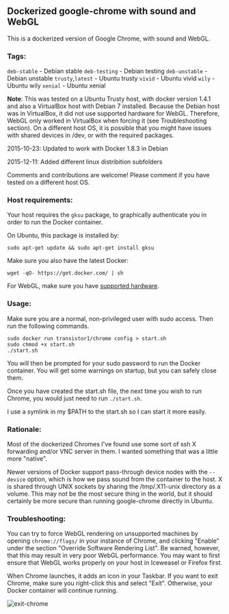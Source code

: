 ## Dockerized google-chrome with sound and WebGL

This is a dockerized version of Google Chrome, with sound and WebGL.
### Tags:

`deb-stable` - Debian stable
`deb-testing` - Debian testing
`deb-unstable` - Debian unstable
`trusty`,`latest` - Ubuntu trusty
`vivid` - Ubuntu vivid
`wily` - Ubuntu wily
`xenial` - Ubuntu xenial

**Note**: This was tested on a Ubuntu Trusty host, with docker version 1.4.1 and also a VirtualBox host with Debian 7 installed.  Because the Debian host was in VirtualBox, it did not use supported hardware for WebGL.  Therefore, WebGL only worked in VirtualBox when forcing it (see Troubleshooting section).  On a different host OS, it is possible that you might have issues with shared devices in /dev, or with the required packages.

2015-10-23: Updated to work with Docker 1.8.3 in Debian

2015-12-11: Added different linux distribition subfolders

Comments and contributions are welcome!  Please comment if you have tested on a different host OS.

### Host requirements:

Your host requires the `gksu` package, to graphically authenticate you in order to run the Docker container.

On Ubuntu, this package is installed by:

    sudo apt-get update && sudo apt-get install gksu
    
Make sure you also have the latest Docker:

    wget -qO- https://get.docker.com/ | sh
    
For WebGL, make sure you have [supported hardware](http://caniuse.com/#feat=webgl).

### Usage:

Make sure you are a normal, non-privileged user with sudo access.  Then run the following commands.

    sudo docker run transistor1/chrome config > start.sh
    sudo chmod +x start.sh
    ./start.sh

You will then be prompted for your sudo password to run the Docker container.  You will get some warnings on startup, but you can safely close them.

Once you have created the start.sh file, the next time you wish to run Chrome, you would just need to run `./start.sh`.

I use a symlink in my $PATH to the start.sh so I can start it more easily.

### Rationale:

Most of the dockerized Chromes I've found use some sort of ssh X forwarding and/or VNC server in them.  I wanted something that was a little more "native".

Newer versions of Docker support pass-through device nodes with the `--device` option, which is how we pass sound from the container to the host.  X is shared through UNIX sockets by sharing the /tmp/.X11-unix directory as a volume.  This may not be the most secure thing in the world, but it should certainly be more secure than running google-chrome directly in Ubuntu.

### Troubleshooting:

You can try to force WebGL rendering on unsupported machines by opening `chrome://flags/` in your instance of Chrome, and clicking "Enable" under the section "Override Software Rendering List".  Be warned, however, that this may result in very poor WebGL performance.  You may want to first ensure that WebGL works properly on your host in Iceweasel or Firefox first.

When Chrome launches, it adds an icon in your Taskbar.  If you want to exit Chrome, make sure you right-click this and select "Exit".  Otherwise, your Docker container will continue running.

![exit-chrome](https://cloud.githubusercontent.com/assets/5625360/6897071/7f641c80-d6e0-11e4-95c5-23133089b893.png)



